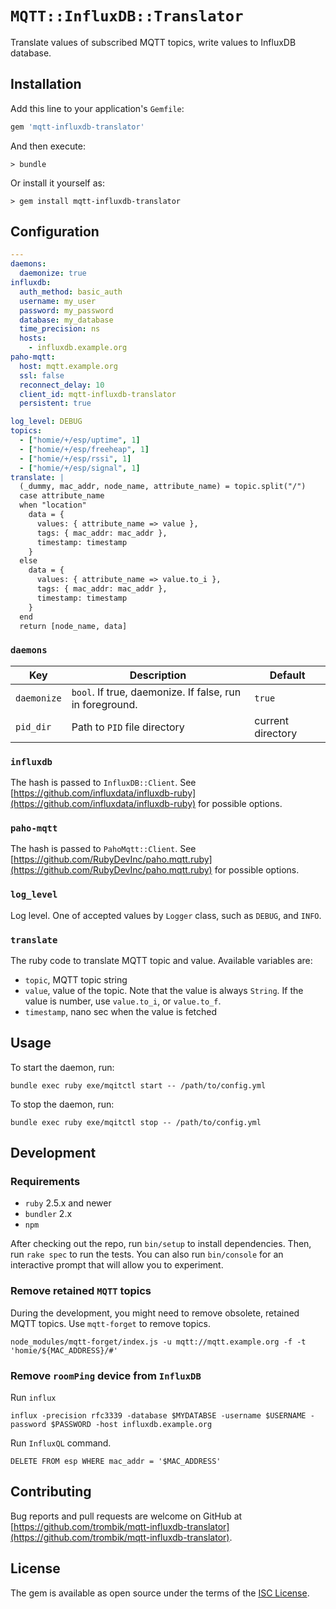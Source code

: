# `MQTT::InfluxDB::Translator`

Translate values of subscribed MQTT topics, write values to InfluxDB database.

## Installation

Add this line to your application's `Gemfile`:

```ruby
gem 'mqtt-influxdb-translator'
```

And then execute:

```console
> bundle
```

Or install it yourself as:

```console
> gem install mqtt-influxdb-translator
```

## Configuration

```yaml
---
daemons:
  daemonize: true
influxdb:
  auth_method: basic_auth
  username: my_user
  password: my_password
  database: my_database
  time_precision: ns
  hosts:
    - influxdb.example.org
paho-mqtt:
  host: mqtt.example.org
  ssl: false
  reconnect_delay: 10
  client_id: mqtt-influxdb-translator
  persistent: true

log_level: DEBUG
topics:
  - ["homie/+/esp/uptime", 1]
  - ["homie/+/esp/freeheap", 1]
  - ["homie/+/esp/rssi", 1]
  - ["homie/+/esp/signal", 1]
translate: |
  (_dummy, mac_addr, node_name, attribute_name) = topic.split("/")
  case attribute_name
  when "location"
    data = {
      values: { attribute_name => value },
      tags: { mac_addr: mac_addr },
      timestamp: timestamp
    }
  else
    data = {
      values: { attribute_name => value.to_i },
      tags: { mac_addr: mac_addr },
      timestamp: timestamp
    }
  end
  return [node_name, data]
```

### `daemons`

| Key | Description | Default |
|-----|-------------|---------|
| `daemonize` | `bool`. If true, daemonize. If false, run in foreground. | `true` |
| `pid_dir` | Path to `PID` file directory | current directory |

### `influxdb`

The hash is passed to `InfluxDB::Client`. See
[https://github.com/influxdata/influxdb-ruby](https://github.com/influxdata/influxdb-ruby)
for possible options.

### `paho-mqtt`

The hash is passed to `PahoMqtt::Client`. See
[https://github.com/RubyDevInc/paho.mqtt.ruby](https://github.com/RubyDevInc/paho.mqtt.ruby)
for possible options.

### `log_level`

Log level. One of accepted values by `Logger` class, such as `DEBUG`, and `INFO`.

### `translate`

The ruby code to translate MQTT topic and value. Available variables are:

- `topic`, MQTT topic string
- `value`, value of the topic. Note that the value is always `String`. If the
   value is number, use `value.to_i`, or `value.to_f`.
- `timestamp`, nano sec when the value is fetched

## Usage

To start the daemon, run:

```console
bundle exec ruby exe/mqitctl start -- /path/to/config.yml
```

To stop the daemon, run:

```console
bundle exec ruby exe/mqitctl stop -- /path/to/config.yml
```

## Development

### Requirements

- `ruby` 2.5.x and newer
- `bundler` 2.x
- `npm`

After checking out the repo, run `bin/setup` to install dependencies. Then,
run `rake spec` to run the tests. You can also run `bin/console` for an
interactive prompt that will allow you to experiment.

### Remove retained `MQTT` topics

During the development, you might need to remove obsolete, retained MQTT
topics. Use `mqtt-forget` to remove topics.

```console
node_modules/mqtt-forget/index.js -u mqtt://mqtt.example.org -f -t 'homie/${MAC_ADDRESS}/#'
```

### Remove `roomPing` device from `InfluxDB`

Run `influx`

```console
influx -precision rfc3339 -database $MYDATABSE -username $USERNAME -password $PASSWORD -host influxdb.example.org
```

Run `InfluxQL` command.

```console
DELETE FROM esp WHERE mac_addr = '$MAC_ADDRESS'
```

## Contributing

Bug reports and pull requests are welcome on GitHub at
[https://github.com/trombik/mqtt-influxdb-translator](https://github.com/trombik/mqtt-influxdb-translator).

## License

The gem is available as open source under the terms of the [ISC
License](https://opensource.org/licenses/ISC).
